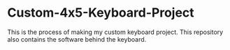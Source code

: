 # Custom-4x5-Keyboard-Project
This is the process of making my custom keyboard project. This repository also contains the software behind the keyboard.
